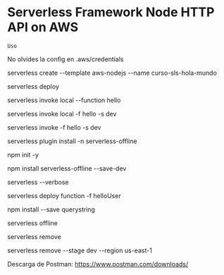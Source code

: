 # Serverless Framework Node HTTP API on AWS

`Uso`

No olvides la config en .aws/credentials

serverless create --template aws-nodejs --name curso-sls-hola-mundo

serverless deploy

serverless invoke local --function hello

serverless invoke local -f hello -s dev

serverless invoke -f hello -s dev

serverless plugin install -n serverless-offline

npm init -y

npm install serverless-offline --save-dev

serverless --verbose

serverless deploy function -f helloUser

npm install --save querystring

serverless offline

serverless remove

serverless remove --stage dev --region us-east-1

Descarga de Postman: https://www.postman.com/downloads/